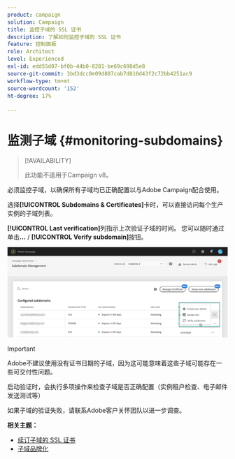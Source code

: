 ```yaml
---
product: campaign
solution: Campaign
title: 监控子域的 SSL 证书
description: 了解如何监控子域的 SSL 证书
feature: 控制面板
role: Architect
level: Experienced
exl-id: edd55d07-bf0b-44b0-8281-be69c698d5e8
source-git-commit: 3bd3dcc0e09d887cab7d810d43f2c72bb4251ac9
workflow-type: tm+mt
source-wordcount: '152'
ht-degree: 17%

---
```


# 监测子域 {#monitoring-subdomains}

>[!AVAILABILITY]
>
>此功能不适用于Campaign v8。

必须监控子域，以确保所有子域均已正确配置以与Adobe Campaign配合使用。

选择&#x200B;**[!UICONTROL Subdomains & Certificates]**&#x200B;卡时，可以直接访问每个生产实例的子域列表。

**[!UICONTROL Last verification]**&#x200B;列指示上次验证子域的时间。 您可以随时通过单击&#x200B;**...** / **[!UICONTROL Verify subdomain]**&#x200B;按钮。

![](assets/subdomain_verification.png)

>[!IMPORTANT]
>
>Adobe不建议使用没有证书日期的子域，因为这可能意味着这些子域可能存在一些可交付性问题。

启动验证时，会执行多项操作来检查子域是否正确配置（实例租户检查、电子邮件发送测试等）

如果子域的验证失败，请联系Adobe客户关怀团队以进一步调查。

**相关主题：**

* [续订子域的 SSL 证书](../../subdomains-certificates/using/renewing-subdomain-certificate.md)
* [子域品牌化](../../subdomains-certificates/using/subdomains-branding.md)
